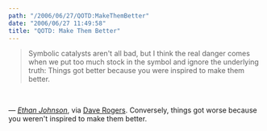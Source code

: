```yaml
---
path: "/2006/06/27/QOTD:MakeThemBetter" 
date: "2006/06/27 11:49:58" 
title: "QOTD: Make Them Better" 
---
```

<blockquote><p>Symbolic catalysts aren't all bad, but I think the real danger comes when we put too much stock in the symbol and ignore the underlying truth: Things got better because you were inspired to make them better.</p></blockquote><br><p>&#8212; <cite><a href="http://ethmar.com/ethan/articles/2006/06/23/faith_and_works">Ethan Johnson</a></cite>, via <a href="http://homepage.mac.com/dave_rogers/GHD06-06.html#note_2875">Dave Rogers</a>. Conversely, things got worse because you weren't inspired to make them better.</p>
